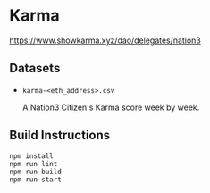 # Karma

https://www.showkarma.xyz/dao/delegates/nation3

## Datasets

- `karma-<eth_address>.csv`

  A Nation3 Citizen's Karma score week by week.

## Build Instructions

```
npm install
npm run lint
npm run build
npm run start
```
